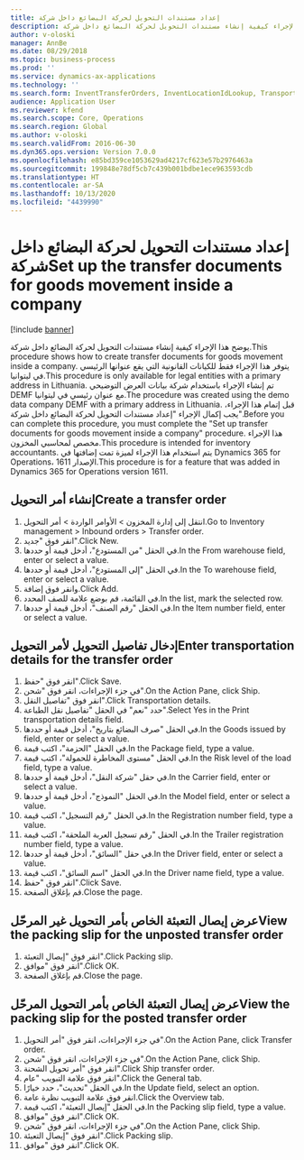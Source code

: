 ```yaml
---
title: إعداد مستندات التحويل لحركة البضائع داخل شركة
description: يوضح هذا الإجراء كيفية إنشاء مستندات التحويل لحركة البضائع داخل شركة.
author: v-oloski
manager: AnnBe
ms.date: 08/29/2018
ms.topic: business-process
ms.prod: ''
ms.service: dynamics-ax-applications
ms.technology: ''
ms.search.form: InventTransferOrders, InventLocationIdLookup, TransportationDocument, HcmWorkerLookUp, SrsReportViewerForm, InventTransferParmShip
audience: Application User
ms.reviewer: kfend
ms.search.scope: Core, Operations
ms.search.region: Global
ms.author: v-oloski
ms.search.validFrom: 2016-06-30
ms.dyn365.ops.version: Version 7.0.0
ms.openlocfilehash: e85bd359ce1053629ad4217cf623e57b2976463a
ms.sourcegitcommit: 199848e78df5cb7c439b001bdbe1ece963593cdb
ms.translationtype: HT
ms.contentlocale: ar-SA
ms.lasthandoff: 10/13/2020
ms.locfileid: "4439990"
---
```

# <a name="set-up-the-transfer-documents-for-goods-movement-inside-a-company"></a><span data-ttu-id="d8669-103">إعداد مستندات التحويل لحركة البضائع داخل شركة</span><span class="sxs-lookup"><span data-stu-id="d8669-103">Set up the transfer documents for goods movement inside a company</span></span>

[!include [banner](../../includes/banner.md)]

<span data-ttu-id="d8669-104">يوضح هذا الإجراء كيفية إنشاء مستندات التحويل لحركة البضائع داخل شركة.</span><span class="sxs-lookup"><span data-stu-id="d8669-104">This procedure shows how to create transfer documents for goods movement inside a company.</span></span> <span data-ttu-id="d8669-105">يتوفر هذا الإجراء فقط للكيانات القانونية التي يقع عنوانها الرئيسي في ليتوانيا.</span><span class="sxs-lookup"><span data-stu-id="d8669-105">This procedure is only available for legal entities with a primary address in Lithuania.</span></span> <span data-ttu-id="d8669-106">تم إنشاء الإجراء باستخدام شركة بيانات العرض التوضيحي DEMF مع عنوان رئيسي في ليتوانيا.</span><span class="sxs-lookup"><span data-stu-id="d8669-106">The procedure was created using the demo data company DEMF with a primary address in Lithuania.</span></span> <span data-ttu-id="d8669-107">قبل إتمام هذا الإجراء، يجب إكمال الإجراء "إعداد مستندات التحويل لحركة البضائع داخل شركة".</span><span class="sxs-lookup"><span data-stu-id="d8669-107">Before you can complete this procedure, you must complete the "Set up transfer documents for goods movement inside a company" procedure.</span></span> <span data-ttu-id="d8669-108">هذا الإجراء مخصص لمحاسبي المخزون‬.</span><span class="sxs-lookup"><span data-stu-id="d8669-108">This procedure is intended for inventory accountants.</span></span> <span data-ttu-id="d8669-109">يتم استخدام هذا الإجراء لميزة تمت إضافتها في Dynamics 365 for Operations، الإصدار 1611.</span><span class="sxs-lookup"><span data-stu-id="d8669-109">This procedure is for a feature that was added in Dynamics 365 for Operations version 1611.</span></span>


## <a name="create-a-transfer-order"></a><span data-ttu-id="d8669-110">إنشاء أمر التحويل</span><span class="sxs-lookup"><span data-stu-id="d8669-110">Create a transfer order</span></span>
1. <span data-ttu-id="d8669-111">انتقل إلى إدارة المخزون > الأوامر الواردة > أمر التحويل.</span><span class="sxs-lookup"><span data-stu-id="d8669-111">Go to Inventory management > Inbound orders > Transfer order.</span></span>
2. <span data-ttu-id="d8669-112">انقر فوق "جديد".</span><span class="sxs-lookup"><span data-stu-id="d8669-112">Click New.</span></span>
3. <span data-ttu-id="d8669-113">في الحقل "من المستودع"، أدخل قيمة أو حددها.</span><span class="sxs-lookup"><span data-stu-id="d8669-113">In the From warehouse field, enter or select a value.</span></span>
4. <span data-ttu-id="d8669-114">في الحقل "إلى المستودع"، أدخل قيمة أو حددها.</span><span class="sxs-lookup"><span data-stu-id="d8669-114">In the To warehouse field, enter or select a value.</span></span>
5. <span data-ttu-id="d8669-115">وانقر فوق إضافة.</span><span class="sxs-lookup"><span data-stu-id="d8669-115">Click Add.</span></span>
6. <span data-ttu-id="d8669-116">في القائمة، قم بوضع علامة للصف المحدد.</span><span class="sxs-lookup"><span data-stu-id="d8669-116">In the list, mark the selected row.</span></span>
7. <span data-ttu-id="d8669-117">في الحقل "رقم الصنف"، أدخل قيمة أو حددها.</span><span class="sxs-lookup"><span data-stu-id="d8669-117">In the Item number field, enter or select a value.</span></span>

## <a name="enter-transportation-details-for-the-transfer-order"></a><span data-ttu-id="d8669-118">إدخال تفاصيل التحويل لأمر التحويل</span><span class="sxs-lookup"><span data-stu-id="d8669-118">Enter transportation details for the transfer order</span></span>
1. <span data-ttu-id="d8669-119">انقر فوق "حفظ".</span><span class="sxs-lookup"><span data-stu-id="d8669-119">Click Save.</span></span>
2. <span data-ttu-id="d8669-120">في جزء الإجراءات، انقر فوق "شحن".</span><span class="sxs-lookup"><span data-stu-id="d8669-120">On the Action Pane, click Ship.</span></span>
3. <span data-ttu-id="d8669-121">انقر فوق "تفاصيل النقل".</span><span class="sxs-lookup"><span data-stu-id="d8669-121">Click Transportation details.</span></span>
4. <span data-ttu-id="d8669-122">حدد "نعم" في الحقل "تفاصيل نقل الطباعة".</span><span class="sxs-lookup"><span data-stu-id="d8669-122">Select Yes in the Print transportation details field.</span></span>
5. <span data-ttu-id="d8669-123">في الحقل "صرف البضائع بتاريخ"، أدخل قيمة أو حددها.</span><span class="sxs-lookup"><span data-stu-id="d8669-123">In the Goods issued by field, enter or select a value.</span></span>
6. <span data-ttu-id="d8669-124">في الحقل "الحزمة"، اكتب قيمة.</span><span class="sxs-lookup"><span data-stu-id="d8669-124">In the Package field, type a value.</span></span>
7. <span data-ttu-id="d8669-125">في الحقل "مستوى المخاطرة للحمولة‬"، اكتب قيمة.</span><span class="sxs-lookup"><span data-stu-id="d8669-125">In the Risk level of the load field, type a value.</span></span>
8. <span data-ttu-id="d8669-126">في حقل "شركة النقل"، أدخل قيمة أو حددها.</span><span class="sxs-lookup"><span data-stu-id="d8669-126">In the Carrier field, enter or select a value.</span></span>
9. <span data-ttu-id="d8669-127">في الحقل "النموذج"، أدخل قيمة أو حددها.</span><span class="sxs-lookup"><span data-stu-id="d8669-127">In the Model field, enter or select a value.</span></span>
10. <span data-ttu-id="d8669-128">في الحقل "رقم التسجيل"، اكتب قيمة.</span><span class="sxs-lookup"><span data-stu-id="d8669-128">In the Registration number field, type a value.</span></span>
11. <span data-ttu-id="d8669-129">في الحقل "رقم تسجيل العربة الملحقة‬"، اكتب قيمة.</span><span class="sxs-lookup"><span data-stu-id="d8669-129">In the Trailer registration number field, type a value.</span></span>
12. <span data-ttu-id="d8669-130">في حقل "السائق"، أدخل قيمة أو حددها.</span><span class="sxs-lookup"><span data-stu-id="d8669-130">In the Driver field, enter or select a value.</span></span>
13. <span data-ttu-id="d8669-131">في الحقل "اسم السائق"، اكتب قيمة.</span><span class="sxs-lookup"><span data-stu-id="d8669-131">In the Driver name field, type a value.</span></span>
14. <span data-ttu-id="d8669-132">انقر فوق "حفظ".</span><span class="sxs-lookup"><span data-stu-id="d8669-132">Click Save.</span></span>
15. <span data-ttu-id="d8669-133">قم بإغلاق الصفحة.</span><span class="sxs-lookup"><span data-stu-id="d8669-133">Close the page.</span></span>

## <a name="view-the-packing-slip-for-the-unposted-transfer-order"></a><span data-ttu-id="d8669-134">عرض إيصال التعبئة الخاص بأمر التحويل غير المرحّل</span><span class="sxs-lookup"><span data-stu-id="d8669-134">View the packing slip for the unposted transfer order</span></span>
1. <span data-ttu-id="d8669-135">انقر فوق "إيصال التعبئة".</span><span class="sxs-lookup"><span data-stu-id="d8669-135">Click Packing slip.</span></span>
2. <span data-ttu-id="d8669-136">انقر فوق "موافق".</span><span class="sxs-lookup"><span data-stu-id="d8669-136">Click OK.</span></span>
3. <span data-ttu-id="d8669-137">قم بإغلاق الصفحة.</span><span class="sxs-lookup"><span data-stu-id="d8669-137">Close the page.</span></span>

## <a name="view-the-packing-slip-for-the-posted-transfer-order"></a><span data-ttu-id="d8669-138">عرض إيصال التعبئة الخاص بأمر التحويل المرحّل</span><span class="sxs-lookup"><span data-stu-id="d8669-138">View the packing slip for the posted transfer order</span></span>
1. <span data-ttu-id="d8669-139">في جزء الإجراءات، انقر فوق "أمر التحويل".</span><span class="sxs-lookup"><span data-stu-id="d8669-139">On the Action Pane, click Transfer order.</span></span>
2. <span data-ttu-id="d8669-140">في جزء الإجراءات، انقر فوق "شحن".</span><span class="sxs-lookup"><span data-stu-id="d8669-140">On the Action Pane, click Ship.</span></span>
3. <span data-ttu-id="d8669-141">انقر فوق "أمر تحويل الشحنة‬".</span><span class="sxs-lookup"><span data-stu-id="d8669-141">Click Ship transfer order.</span></span>
4. <span data-ttu-id="d8669-142">انقر فوق علامة التبويب "عام".</span><span class="sxs-lookup"><span data-stu-id="d8669-142">Click the General tab.</span></span>
5. <span data-ttu-id="d8669-143">في الحقل "تحديث"، حدد خيارًا.</span><span class="sxs-lookup"><span data-stu-id="d8669-143">In the Update field, select an option.</span></span>
6. <span data-ttu-id="d8669-144">انقر فوق علامة التبويب نظرة عامة.</span><span class="sxs-lookup"><span data-stu-id="d8669-144">Click the Overview tab.</span></span>
7. <span data-ttu-id="d8669-145">في الحقل "إيصال التعبئة"، اكتب قيمة.</span><span class="sxs-lookup"><span data-stu-id="d8669-145">In the Packing slip field, type a value.</span></span>
8. <span data-ttu-id="d8669-146">انقر فوق "موافق".</span><span class="sxs-lookup"><span data-stu-id="d8669-146">Click OK.</span></span>
9. <span data-ttu-id="d8669-147">في جزء الإجراءات، انقر فوق "شحن".</span><span class="sxs-lookup"><span data-stu-id="d8669-147">On the Action Pane, click Ship.</span></span>
10. <span data-ttu-id="d8669-148">انقر فوق "إيصال التعبئة".</span><span class="sxs-lookup"><span data-stu-id="d8669-148">Click Packing slip.</span></span>
11. <span data-ttu-id="d8669-149">انقر فوق "موافق".</span><span class="sxs-lookup"><span data-stu-id="d8669-149">Click OK.</span></span>


